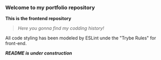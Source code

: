 ### Welcome to my portfolio repository

**This is the frontend repository**

> _Here you gonna find my codding history!_

All code styling has been modeled by ESLint unde the "Trybe Rules" for front-end.

_**README is under construction**_
